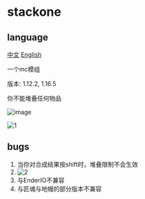 # stackone

## language
[中文](README_zh.md)
[English](README.md)

一个mc模组

版本: 1.12.2, 1.16.5

你不能堆叠任何物品

![image](https://user-images.githubusercontent.com/63326494/163698038-fb59d9f3-efa4-490a-a458-c17b7b80d637.png)

![1](https://user-images.githubusercontent.com/63326494/163699035-1ac9eee5-c703-4aec-ba41-a4fd6b739cd4.gif)


## bugs
1. 当你对合成结果按shift时，堆叠限制不会生效
2. ![2](https://user-images.githubusercontent.com/63326494/163699044-4375f070-8b36-4064-b4ea-de645fb1d508.gif)
3. 与EnderIO不兼容
4. 与匠魂与地幔的部分版本不兼容
